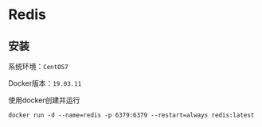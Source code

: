#	Redis

## 安装

系统环境：`CentOS7`

Docker版本：`19.03.11`

使用docker创建并运行

```shell
docker run -d --name=redis -p 6379:6379 --restart=always redis:latest
```



